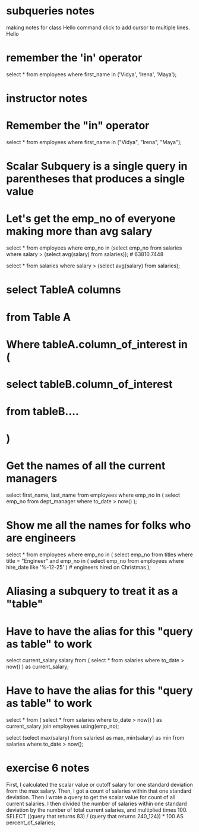 # subqueries notes
making notes for class  Hello 
command click to add cursor to multiple lines. Hello 

# remember the 'in' operator
select *
from employees
where first_name in ('Vidya', 'Irena', 'Maya');

# instructor notes

# Remember the "in" operator
select *
from employees
where first_name in ("Vidya", "Irena", "Maya");

# Scalar Subquery is a single query in parentheses that produces a single value


# Let's get the emp_no of everyone making more than avg salary
select *
from employees
where emp_no in (select emp_no
from salaries
where salary > (select avg(salary) from salaries)); # 63810.7448

select *
from salaries
where salary > (select avg(salary) from salaries);

# select TableA columns
# from Table A 
# Where tableA.column_of_interest in (
#    select tableB.column_of_interest
#    from tableB....
# )

# Get the names of all the current managers
select first_name, last_name
from employees
where emp_no in (
   select emp_no
   from dept_manager
   where to_date > now()
);

# Show me all the names for folks who are engineers
select *
from employees
where emp_no in (
   select emp_no
      from titles
         where title = "Engineer"
           and emp_no in (
                select emp_no
                    from employees
                        where hire_date like '%-12-25'
            )     # engineers hired on Christmas
);



# Aliasing a subquery to treat it as a "table"
# Have to have the alias for this "query as table" to work
select current_salary.salary
from (
	select *
	from salaries
	where to_date > now()
) as current_salary;

# Have to have the alias for this "query as table" to work
select *
from (
	select *
	from salaries
	where to_date > now()
) as current_salary
join employees using(emp_no);


select (select max(salary) from salaries) as max, min(salary) as min
from salaries
where to_date > now();

# exercise 6 notes

First, I calculated the scalar value or cutoff salary for one standard deviation from the max salary. Then, I got a count of salaries within that one standard deviation. Then I wrote a query to get the scalar value for count of all current salaries. I then divided the number of salaries within one standard deviation by the number of total current salaries, and multiplied times 100.
SELECT ((query that returns 83) / (query that returns 240_124)) * 100 AS percent_of_salaries;
